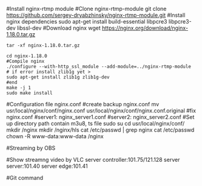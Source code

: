 #Install nginx-rtmp module
    #Clone nginx-rtmp-module
    git clone https://github.com/sergey-dryabzhinsky/nginx-rtmp-module.git
    #Install nginx dependencies
    sudo apt-get install build-essential libpcre3 libpcre3-dev libssl-dev
    #Download nginx
    wget https://nginx.org/download/nginx-1.18.0.tar.gz

    tar -xf nginx-1.18.0.tar.gz

    cd nginx-1.18.0
    #Compile nginx
    ./configure --with-http_ssl_module --add-module=../nginx-rtmp-module
    # if error install zlib1g yet >
    sudo apt-get install zlib1g zlib1g-dev
    #end 
    make -j 1
    sudo make install

#Configuration file nginx.conf
    #create backup nginx.conf
    mv usr/local/nginx/conf/nginx.conf usr/local/nginx/conf/nginx.conf.original
    #fix nginx.conf
        #server1: nginx_server1.conf
        #server2: nginx_server2.conf
            #Set up directory path contain m3u8, ts file
            sudo su
            cd usr/local/nginx/conf/
            mkdir /nginx
            mkdir /nginx/hls
            cat /etc/passwd | grep nginx
            cat /etc/passwd
            chown -R www-data:www-data /nginx


#Streaming by OBS

#Show streamng video by VLC
server controller:101.75/121.128
server server:101.40
server edge:101.41

#Git command